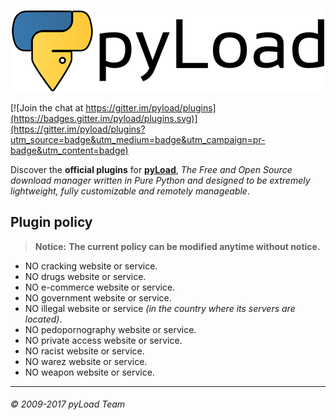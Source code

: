<p align="center"><a href="https://pyload.net"><img src="/media/banner.png" alt="pyLoad" /></a></p>

[![Join the chat at https://gitter.im/pyload/plugins](https://badges.gitter.im/pyload/plugins.svg)](https://gitter.im/pyload/plugins?utm_source=badge&utm_medium=badge&utm_campaign=pr-badge&utm_content=badge)

Discover the **official plugins** for
[**pyLoad**](https://github.com/pyload/pyload),
*The Free and Open Source download manager written in Pure Python and designed
to be extremely lightweight, fully customizable and remotely manageable*.


Plugin policy
-------------

> **Notice:**
> **The current policy can be modified anytime without notice.**

 - NO cracking website or service.
 - NO drugs website or service.
 - NO e-commerce website or service.
 - NO government website or service.
 - NO illegal website or service *(in the country where its servers are located)*.
 - NO pedopornography website or service.
 - NO private access website or service.
 - NO racist website or service.
 - NO warez website or service.
 - NO weapon website or service.


------------------------------
###### © 2009-2017 pyLoad Team
